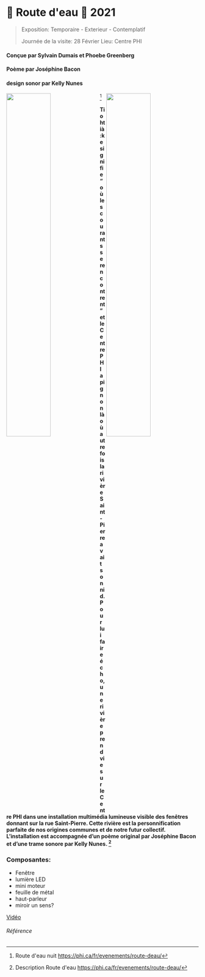 # 🌊 Route d'eau 🌊 2021
> Exposition: Temporaire - Exterieur - Contemplatif
> 
> Journée de la visite: 28 Février
> Lieu: Centre PHI
#### Conçue par Sylvain Dumais et Phoebe Greenberg
#### Poème par Joséphine Bacon
#### design sonor par Kelly Nunes

[^1]<img  width="48%" align="left" src="https://github.com/S0hda/H23_V13_inspirations_MENG/blob/main/visite_Individuel/Média/route_deau_nuit.jpg">
<img  width="48%" align="right" src="https://github.com/S0hda/H23_V13_inspirations_MENG/blob/main/visite_Individuel/Média/route_deau_jour.png">

#### Tiohtià:ke signifie “où les courants se rencontrent” et le Centre PHI a pignon là où autrefois la rivière Saint-Pierre avait son nid. Pour lui faire écho, une rivière prend vie sur le Centre PHI dans une installation multimédia lumineuse visible des fenêtres donnant sur la rue Saint-Pierre. Cette rivière est la personnification parfaite de nos origines communes et de notre futur collectif. L’installation est accompagnée d’un poème original par Joséphine Bacon et d’une trame sonore par Kelly Nunes. [^2]

### Composantes: 
- Fenêtre
- lumière LED
- mini moteur
- feuille de métal
- haut-parleur
- miroir un sens?

[Vidéo](https://youtube.com/shorts/iU3KPYCi2u4)

###### Référence
[^1]: Route d'eau nuit https://phi.ca/fr/evenements/route-deau/
[^2]: Description Route d'eau https://phi.ca/fr/evenements/route-deau/
